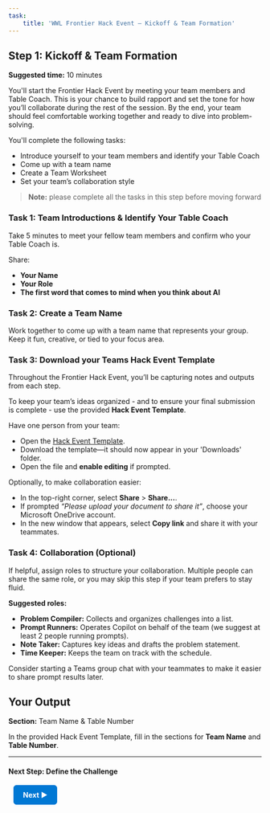 ```yaml
---
task:
    title: 'WWL Frontier Hack Event – Kickoff & Team Formation'
---
```


## Step 1: Kickoff & Team Formation

**Suggested time:** 10 minutes

You'll start the Frontier Hack Event  by meeting your team members and Table Coach. This is your chance to build rapport and set the tone for how you’ll collaborate during the rest of the session. By the end, your team should feel comfortable working together and ready to dive into problem-solving.  

You'll complete the following tasks:  

- Introduce yourself to your team members and identify your Table Coach  
- Come up with a team name  
- Create a Team Worksheet  
- Set your team’s collaboration style  

> **Note:** please complete all the tasks in this step before moving forward

### Task 1: Team Introductions & Identify Your Table Coach  

Take 5 minutes to meet your fellow team members and confirm who your Table Coach is.

Share:  

- **Your Name**  
- **Your Role**  
- **The first word that comes to mind when you think about AI**

### Task 2: Create a Team Name  

Work together to come up with a team name that represents your group. Keep it fun, creative, or tied to your focus area.  

### Task 3: Download your Teams Hack Event Template

Throughout the Frontier Hack Event, you’ll be capturing notes and outputs from each step.  

To keep your team’s ideas organized - and to ensure your final submission is complete - use the provided **Hack Event Template**.  

Have one person from your team:  

- Open the <a href="https://github.com/MicrosoftLearning/Frontier-Hack-Event/raw/refs/heads/master/Resourcefiles/HackEventTemplate.docx" target="_blank">Hack Event Template</a>.
- Download the template—it should now appear in your 'Downloads' folder.
- Open the file and **enable editing** if prompted.  

Optionally, to make collaboration easier:  

- In the top-right corner, select **Share** > **Share...**.  
- If prompted *“Please upload your document to share it”*, choose your Microsoft OneDrive account.  
- In the new window that appears, select **Copy link** and share it with your teammates.  

### Task 4: Collaboration (Optional)  

If helpful, assign roles to structure your collaboration. Multiple people can share the same role, or you may skip this step if your team prefers to stay fluid.  

**Suggested roles:**  

- **Problem Compiler:** Collects and organizes challenges into a list.  
- **Prompt Runners:** Operates Copilot on behalf of the team (we suggest at least 2 people running prompts).  
- **Note Taker:** Captures key ideas and drafts the problem statement.  
- **Time Keeper:** Keeps the team on track with the schedule.

Consider starting a Teams group chat with your teammates to make it easier to share prompt results later.

## Your Output  

**Section:** Team Name & Table Number  

In the provided Hack Event Template, fill in the sections for **Team Name** and **Table Number**.  

---

#### Next Step: Define the Challenge

<a href="https://microsoftlearning.github.io/Frontier-Hack-Event/Instructions/Labs/2-define-the-challenge.html" 
   style="display:inline-block; padding:10px 18px; border:1px solid #0078D4; border-radius:6px; 
          background-color:#0078D4; color:#ffffff; font-weight:bold; text-decoration:none; margin-left:10px;">
   Next &#x25B6;
</a>
